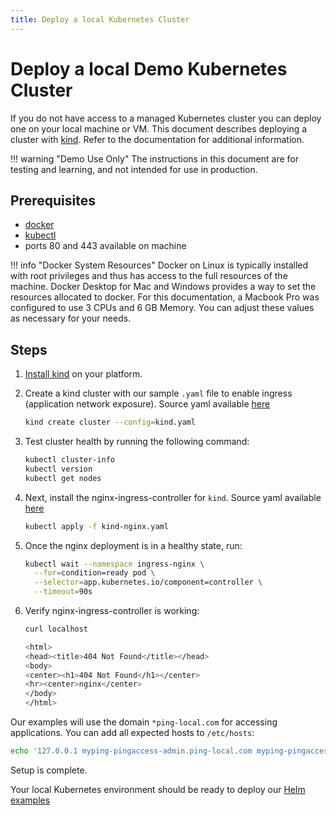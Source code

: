 ```yaml
---
title: Deploy a local Kubernetes Cluster
---
```

# Deploy a local Demo Kubernetes Cluster

If you do not have access to a managed Kubernetes cluster you can deploy one on your local machine or VM.
This document describes deploying a cluster with [kind](https://kind.sigs.k8s.io/). Refer to the documentation for additional information.

!!! warning "Demo Use Only"
    The instructions in this document are for testing and learning, and not intended for use in production.

## Prerequisites

* [docker](https://docs.docker.com/get-docker/)
* [kubectl](https://kubernetes.io/docs/tasks/tools/#kubectl)
* ports 80 and 443 available on machine

!!! info "Docker System Resources"
    Docker on Linux is typically installed with root privileges and thus has access to the full resources of the machine. Docker Desktop for Mac and Windows provides a way to set the resources allocated to docker. For this documentation, a Macbook Pro was configured to use 3 CPUs and 6 GB Memory. You can adjust these values as necessary for your needs.

## Steps

1. [Install kind](https://kind.sigs.k8s.io/docs/user/quick-start/#installation) on your platform.

1. Create a kind cluster with our sample `.yaml` file to enable ingress (application network exposure). Source yaml available [here](https://github.com/pingidentity/pingidentity-devops-getting-started/blob/master/20-kustomize/99-tools/kind.yaml)

    ```sh
    kind create cluster --config=kind.yaml
    ```

1. Test cluster health by running the following command:

    ```sh
    kubectl cluster-info
    kubectl version
    kubectl get nodes
    ```

1. Next, install the nginx-ingress-controller for `kind`. Source yaml available [here](https://github.com/pingidentity/pingidentity-devops-getting-started/blob/master/20-kustomize/99-tools/kind-nginx.yaml)

    ```sh
    kubectl apply -f kind-nginx.yaml
    ```

1. Once the nginx deployment is in a healthy state, run:

    ```sh
    kubectl wait --namespace ingress-nginx \
      --for=condition=ready pod \
      --selector=app.kubernetes.io/component=controller \
      --timeout=90s
    ```

1. Verify nginx-ingress-controller is working:

    ```sh
    curl localhost

    <html>
    <head><title>404 Not Found</title></head>
    <body>
    <center><h1>404 Not Found</h1></center>
    <hr><center>nginx</center>
    </body>
    </html>
    ```

Our examples will use the domain `*ping-local.com` for accessing applications.  You can add all expected hosts to `/etc/hosts`:

```sh
echo '127.0.0.1 myping-pingaccess-admin.ping-local.com myping-pingaccess-engine.ping-local.com myping-pingauthorize.ping-local.com myping-pingauthorizepap.ping-local.com myping-pingdataconsole.ping-local.com myping-pingdelegator.ping-local.com myping-pingdirectory.ping-local.com myping-pingdatagovernance.ping-local.com myping-pingdatagovernancepap.ping-local.com myping-pingfederate-admin.ping-local.com myping-pingfederate-engine.ping-local.com' | sudo tee -a /etc/hosts > /dev/null
```

Setup is complete.

Your local Kubernetes environment should be ready to deploy our [Helm examples](https://helm.pingidentity.com/examples)
